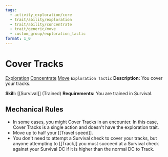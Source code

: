 ```yaml
---
tags:
  - activity_exploration/core
  - trait/ability/exploration
  - trait/ability/concentrate
  - trait/generic/move
  - custom_group/exploration_tactic
format: 1_0
---
```

# Cover Tracks

[Exploration](Exploration.md "Action & Ability Trait") [Concentrate](Concentrate.md "Action & Ability Trait") [Move](Move.md "General Trait") `Exploration Tactic`
**Description:** You cover your tracks.

**Skill:** [[Survival]] (Trained)
**Requirements:** You are trained in Survival.

## Mechanical Rules

- In some cases, you might Cover Tracks in an encounter. In this case, Cover Tracks is a single action and doesn't have the exploration trait.
- Move up to half your [[Travel speed]].
- You don't need to attempt a Survival check to cover your tracks, but anyone attempting to [[Track]] you must succeed at a Survival check against your Survival DC if it is higher than the normal DC to Track.  